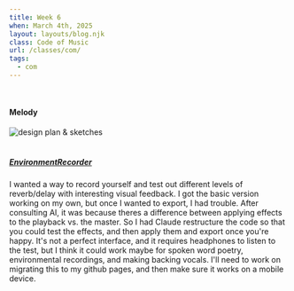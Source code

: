 ```yaml
---
title: Week 6
when: March 4th, 2025
layout: layouts/blog.njk
class: Code of Music
url: /classes/com/
tags:
  - com
---
```


<br>
  
#### Melody

<div class="img-div">
<img class="blog-img" alt="design plan & sketches" src="https://cdn.glitch.me/d7ac8ce9-d6b5-4915-b92c-e6f0bf0d0c29/IMG_6521.JPG?v=1741625144543">
  </div>

<br>
 
##### <a target="_blank" href="https://editor.p5js.org/oliviaemlee/sketches/azlC-n3WR"><i>EnvironmentRecorder</i></a>

I wanted a way to record yourself and test out different levels of reverb/delay with interesting visual feedback. I got the basic version working on my own, but
once I wanted to export, I had trouble. After consulting AI, it was because theres a difference between applying effects to the playback vs. the master. So I had Claude restructure the code so that you could test the effects, and then apply them and export once you're happy.
It's not a perfect interface, and it requires headphones to listen to the test, but I think it could work maybe for spoken word poetry, environmental recordings, and making backing vocals. I'll need to work on migrating this to my github pages, and then make sure it works on a mobile device.
